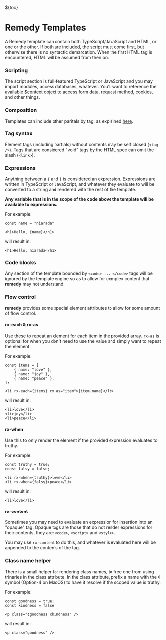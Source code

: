 ${toc}

# Remedy Templates

A Remedy template can contain both TypeScript/JavaScript and HTML, or one or the other.  If both are included, the script must come first, but otherwise there is no syntactic demarcation.  When the first HTML tag is encountered, HTML will be assumed from then on.

### Scripting

The script section is full-featured TypeScript or JavaScript and you may import modules, access databases, whatever.  You'll want to reference the available [$context](/context) object to access form data, request method, cookies, and other things.

### Composition

Templates can include other paritals by tag, as explained [here](/partials).

### Tag syntax

Element tags (including partials) without contents may be self closed (`<tag />`).  Tags that are considered "void" tags by the HTML spec can omit the slash (`<link>`).

### Expressions

Anything between a `{` and `}` is considered an expression.  Expressions are written in TypeScript or JavaScript, and whatever they evaluate to will be converted to a string and rendered with the rest of the template.

**Any variable that is in the scope of the code above the template will be available to expressions.**

For example:

```rx
const name = "niarada";

<h1>Hello, {name}</h1>
```

will result in:

```rx
<h1>Hello, niarada</h1>
```

### Code blocks

Any section of the template bounded by `<code> ... </code>` tags will be ignored by the template engine so as to allow for complex content that **remedy** may not understand.

### Flow control

**remedy** provides some special element attributes to allow for some amount of flow control.

#### rx-each & rx-as

Use these to repeat an element for each item in the provided array.  `rx-as` is optional for when you don't need to use the value and simply want to repeat the element.

For example:

```rx
const items = [
    { name: "love" },
    { name: "joy" },
    { name: "peace" },
];

<li rx-each={items} rx-as="item">{item.name}</li>
```

will result in:

```rx
<li>love</li>
<li>joy</li>
<li>peace</li>
```

#### rx-when

Use this to only render the element if the provided expression evaluates to truthy.

For example:

```rx
const truthy = true;
const falsy = false;

<li rx-when={truthy}>love</li>
<li rx-when={falsy}>peace</li>
```

will result in:

```rx
<li>love</li>
```

#### rx-content

Sometimes you may need to evaluate an expression for insertion into an "opaque" tag.  Opaque tags are those that do not render expressions for their contents, they are: `<code>`, `<script>` and `<style>`.

You may use  `rx-content` to do this, and whatever is evaluated here will be appended to the contents of the tag.

### Class name helper

There is a small helper for rendering class names, to free one from using trinaries in the class attribute.  In the class attribute, prefix a name with the ¢ symbol (Option-4 on MacOS) to have it resolve if the scoped value is truthy.

For example:

```rx
const goodness = true;
const kindness = false;

<p class="¢goodness ¢kindness" />
```

will result in:

```rx
<p class="goodness" />
```
